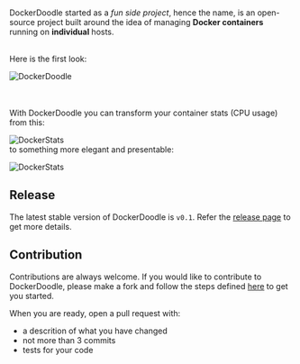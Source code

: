 <br />

DockerDoodle started as a *fun side project*, hence the name, is an open-source project built around the idea of managing **Docker containers** running on **individual** hosts.
<br />

<br />Here is the first look:

![DockerDoodle](https://s3.gifyu.com/images/containers-count-min.gif)

<br />
<br />With DockerDoodle you can transform your container stats (CPU usage) from this:

![DockerStats](https://s3.gifyu.com/images/docker-stats.png)
 <br /> to something more elegant and presentable:

![DockerStats](https://s3.gifyu.com/images/docker-stats.gif)


## Release

The latest stable version of DockerDoodle is `v0.1`. Refer the [release page](https://github.com/gauravgahlot/dockerdoodle/blob/master/docs/releases.md) to get more details.


## Contribution

Contributions are always welcome. If you would like to contribute to DockerDoodle, please make a fork and follow the steps defined [here](https://github.com/gauravgahlot/dockerdoodle/blob/master/docs/building-source-code.md) to get you started. 

When you are ready, open a pull request with:
 - a descrition of what you have changed
 - not more than 3 commits
 - tests for your code 
